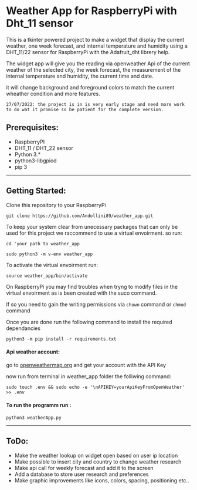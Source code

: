 # Weather App for RaspberryPi with Dht_11 sensor
This is a tkinter powered project to make a widget that display the current weather, one week forecast, and internal temperature and humidity using a DHT_11/22 sensor for RaspberryPi with the Adafruit_dht librery help.

The widget app will give you the reading via openweather Api of the current weather of the selected city, the week forecast, the measurement of the internal temperature and humidity, the current time and date.

it will change background and foreground colors to match the current wheather condition and more features.

```27/07/2022: the project is in is very early stage and need more work to do wat it promise so be patient for the complete version.```
## Prerequisites:

- RaspberryPI
- DHT_11 / DHT_22 sensor 
- Python 3.* 
- python3-libgpiod
- pip 3

<hr>

## Getting Started:

Clone this repository to your RaspberryPi

    git clone https://github.com/Andollini89/weather_app.git

To keep your system clear from unecessary packages that can only be used for this project we raccommend to use a virtual envoirment. so run:
    
    cd 'your path to weather_app

    sudo python3 -m v-env weather_app
To activate the virtual envoirment run:

    source weather_app/bin/activate

On RaspberryPi you may find troubles when tryng to modify files in the virtual envoirment as is been created with the suco command.

If so you need to gain the writing permissions via ```chown``` command or ```chmod``` command

Once you are done run the following command to install the required dependancies

    python3 -m pip install -r requirements.txt

#### Api weather account:
go to [openweathermap.org](https://openweathermap.org) and get your account with the API Key

now run from terminal in weather_app folder the folliwing command:
    
    sudo touch .env && sudo echo -e '\nAPIKEY=yourApiKeyFromOpenWeather' >> .env

#### __To run the programm__ run :

    python3 weatherApp.py
<hr>

## ToDo:

- Make the weather lookup on widget open based on user ip location
- Make possible to insert city and country to change weather research
- Make api call for weekly forecast and add it to the screen
- Add a database  to store user research and preferences
- Make graphic improvements like icons, colors, spacing, positioning etc..
